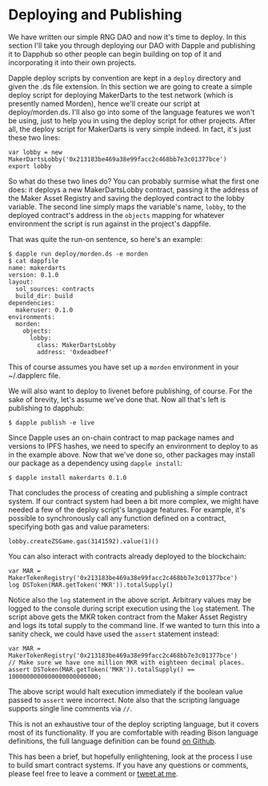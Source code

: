 # Deploying and Publishing

We have written our simple RNG DAO and now it's time to deploy. In this section
I'll take you through deploying our DAO with Dapple and publishing it to Dapphub
so other people can begin building on top of it and incorporating it into their
own projects.

Dapple deploy scripts by convention are kept in a `deploy` directory and given
the .ds file extension. In this section we are going to create a simple deploy
script for deploying MakerDarts to the test network (which is presently named
Morden), hence we'll create our script at deploy/morden.ds. I'll also go into
some of the language features we won't be using, just to help you in using the
deploy script for other projects.  After all, the deploy script for MakerDarts
is very simple indeed. In fact, it's just these two lines:

```
var lobby = new MakerDartsLobby('0x213183be469a38e99facc2c468bb7e3c01377bce')
export lobby
```

So what do these two lines do? You can probably surmise what the first one does:
it deploys a new MakerDartsLobby contract, passing it the address of the Maker
Asset Registry and saving the deployed contract to the lobby variable. The
second line simply maps the variable's name, `lobby`, to the deployed contract's
address in the `objects` mapping for whatever environment the script is run
against in the project's dappfile.

That was quite the run-on sentence, so here's an example:

```
$ dapple run deploy/morden.ds -e morden
$ cat dappfile
name: makerdarts
version: 0.1.0
layout:
  sol_sources: contracts
  build_dir: build
dependencies:
  makeruser: 0.1.0
environments:
  morden:
    objects:
      lobby:
        class: MakerDartsLobby
        address: '0xdeadbeef'
```

This of course assumes you have set up a `morden` environment in your
~/.dapplerc file.

We will also want to deploy to livenet before publishing, of course. For the
sake of brevity, let's assume we've done that. Now all that's left is publishing
to dapphub:

```
$ dapple publish -e live
```

Since Dapple uses an on-chain contract to map package names and versions to IPFS
hashes, we need to specify an environment to deploy to as in the example above.
Now that we've done so, other packages may install our package as a dependency
using `dapple install`:

```
$ dapple install makerdarts 0.1.0
```

That concludes the process of creating and publishing a simple contract system.
If our contract system had been a bit more complex, we might have needed a few
of the deploy script's language features. For example, it's possible to
synchronously call any function defined on a contract, specifying both gas and
value parameters:

```
lobby.createZSGame.gas(3141592).value(1)()
```

You can also interact with contracts already deployed to the blockchain:

```
var MAR = MakerTokenRegistry('0x213183be469a38e99facc2c468bb7e3c01377bce')
log DSToken(MAR.getToken('MKR')).totalSupply()
```

Notice also the `log` statement in the above script. Arbitrary values may be
logged to the console during script execution using the `log` statement. The
script above gets the MKR token contract from the Maker Asset Registry and logs
its total supply to the command line. If we wanted to turn this into a sanity
check, we could have used the `assert` statement instead:

```
var MAR = MakerTokenRegistry('0x213183be469a38e99facc2c468bb7e3c01377bce')
// Make sure we have one million MKR with eighteen decimal places.
assert DSToken(MAR.getToken('MKR')).totalSupply() == 1000000000000000000000000;
```

The above script would halt execution immediately if the boolean value passed to
`assert` were incorrect. Note also that the scripting language supports single
line comments via `//`.

This is not an exhaustive tour of the deploy scripting language, but it covers
most of its functionality. If you are comfortable with reading Bison language
definitions, the full language definition can be found [on
Github](https://github.com/nexusdev/dapple/blob/master/specs/dsl.y).

This has been a brief, but hopefully enlightening, look at the process I use to
build smart contract systems. If you have any questions or comments, please feel
free to leave a comment or [tweet at me](https://twitter.com/ryepdx).
